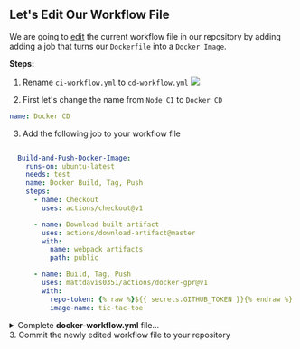 ## Let's Edit Our Workflow File

We are going to [edit](../blob/docker-workflow/.github/workflows/ci-workflow.yml) the current workflow file in our repository by adding adding a job that turns our `Dockerfile` into a `Docker Image`.

**Steps:**
1. Rename `ci-workflow.yml` to `cd-workflow.yml`
![](https://i.imgur.com/txXJgr5.png)

2. First let's change the name from `Node CI` to `Docker CD`
```yaml
name: Docker CD
```
3. Add the following job to your workflow file

```yaml

  Build-and-Push-Docker-Image:
    runs-on: ubuntu-latest
    needs: test
    name: Docker Build, Tag, Push
    steps:
      - name: Checkout
        uses: actions/checkout@v1

      - name: Download built artifact
        uses: actions/download-artifact@master
        with:
          name: webpack artifacts
          path: public

      - name: Build, Tag, Push
        uses: mattdavis0351/actions/docker-gpr@v1
        with:
          repo-token: {% raw %}${{ secrets.GITHUB_TOKEN }}{% endraw %}
          image-name: tic-tac-toe
```

<details><summary>Complete <b>docker-workflow.yml</b> file...</summary>

```yaml

name: Docker CD

on:
  push:
    # branches-ignore:
    #   - "ci-workflow"
    #   - "docker-workflow"
    paths-ignore:
      - "./github/**"
      

jobs:
  build:

    runs-on: ubuntu-latest

    steps:
      - uses: actions/checkout@v1
      - name: npm install and build webpack
        run: |
          npm install
          npm run build
      - uses: actions/upload-artifact@master
        with:
          name: webpack artifacts
          path: public/
  test:

    runs-on: ubuntu-latest
    needs: build
    strategy:
      matrix:
        os: [ubuntu-lastest, windows-2016]
        node-version: [8.x, 10.x]

    steps:
      - uses: actions/checkout@v1
      - name: Use Node.js {% raw %}${{ matrix.node-version }} {% endraw %}
        uses: actions/setup-node@v1
        with:
          node-version: {% raw %}${{ matrix.node-version }}{% endraw %}
      - uses: actions/download-artifact@master
        with:
          name: webpack artifacts
          path: public
      - name: npm install, and test
        run: |
          npm install
          npm test
        env:
          CI: true

  Build-and-Push-Docker-Image:

    runs-on: ubuntu-latest
    needs: test
    name: Docker Build, Tag, Push

    steps:
      - name: Checkout
        uses: actions/checkout@v1

      - name: Download built artifact
        uses: actions/download-artifact@master
        with:
          name: webpack artifacts
          path: public

      - name: Build, Tag, Push
        uses: mattdavis0351/actions/docker-gpr@v1
        with:
          repo-token: {% raw %}${{ secrets.GITHUB_TOKEN }}{% endraw %}
          image-name: tic-tac-toe
```
</details>
<!-- ALL of the {{vars}} are getting stripped out! 🤦‍♂-->
3. Commit the newly edited workflow file to your repository